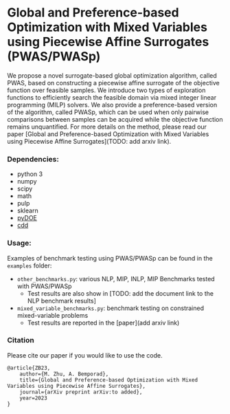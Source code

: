 # Global and Preference-based Optimization with Mixed Variables using Piecewise Affine Surrogates (PWAS/PWASp)

We propose a novel surrogate-based global optimization algorithm, called PWAS, based on constructing a piecewise affine surrogate of the objective function over feasible samples. We introduce two types of exploration functions to efficiently search the feasible domain via mixed integer linear programming (MILP) solvers. We also provide a preference-based version of the algorithm, called PWASp, which can be used when only pairwise comparisons between samples can be acquired while the objective function
remains unquantified. For more details on the method, please read our paper [Global and Preference-based Optimization with Mixed Variables using Piecewise Affine Surrogates](TODO: add arxiv link). 

### Dependencies:
* python 3
* numpy
* scipy
* math
* pulp
* sklearn
* [pyDOE](https://pythonhosted.org/pyDOE/)
* [cdd](https://pypi.org/project/pycddlib/)


### Usage:
Examples of benchmark testing using PWAS/PWASp can be found in the `examples` folder:
* `other_benchmarks.py`: various NLP, MIP, INLP, MIP Benchmarks tested with PWAS/PWASp
  * Test results are also show in [TODO: add the document link to the NLP benchmark results]
* `mixed_variable_benchmarks.py`: benchmark testing on constrained mixed-variable problems
  * Test results are reported in the [paper](add arxiv link)
  
  
### Citation
Please cite our paper if you would like to use the code.


<a name="ref1"></a>

```
@article{ZB23,
    author={M. Zhu, A. Bemporad},
    title={Global and Preference-based Optimization with Mixed Variables using Piecewise Affine Surrogates},
    journal={arXiv preprint arXiv:to added},
    year=2023
}
```

<a name="ref2"></a>

 

